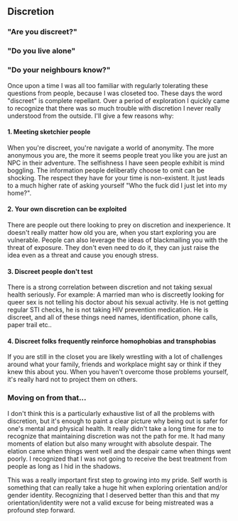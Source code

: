 ## Discretion

### "Are you discreet?"
### "Do you live alone"
### "Do your neighbours know?"

Once upon a time I was all too familiar with regularly tolerating these questions from people, because I was closeted too. These days the word "discreet" is complete repellant. Over a period of exploration I quickly came to recognize that there was so much trouble with discretion I never really understood from the outside. I'll give a few reasons why:

#### 1. Meeting sketchier people

When you're discreet, you're navigate a world of anonymity. The more anonymous you are, the more it seems people treat you like you are just an NPC in their adventure. The selfishness I have seen people exhibit is mind boggling. The information people deliberatly choose to omit can be shocking. The respect they have for your time is non-existent. It just leads to a much higher rate of asking yourself "Who the fuck did I just let into my home?".

#### 2. Your own discretion can be exploited

There are people out there looking to prey on discretion and inexperience. It doesn't really matter how old you are, when you start exploring you are vulnerable. People can also leverage the ideas of blackmailing you with the threat of exposure. They don't even need to do it, they can just raise the idea even as a threat and cause you enough stress.

#### 3. Discreet people don't test

There is a strong correlation between discretion and not taking sexual health seriously. For example: A married man who is discreetly looking for queer sex is not telling his doctor about his sexual activity. He is not getting regular STI checks, he is not taking HIV prevention medication. He is discreet, and all of these things need names, identification, phone calls, paper trail etc..

#### 4. Discreet folks frequently reinforce homophobias and transphobias

If you are still in the closet you are likely wrestling with a lot of challenges around what your family, friends and workplace might say or think if they knew this about you. When you haven't overcome those problems yourself, it's really hard not to project them on others.

### Moving on from that...

I don't think this is a particularly exhaustive list of all the problems with discretion, but it's enough to paint a clear picture why being out is safer for one's mental and physical health. It really didn't take a long time for me to recognize that maintaining discretion was not the path for me. It had many moments of elation but also many wrought with absolute despair. The elation came when things went well and the despair came when things went poorly. I recognized that I was not going to receive the best treatment from people as long as I hid in the shadows. 

This was a really important first step to growing into my pride. Self worth is something that can really take a huge hit when exploring orientation and/or gender identity. Recognizing that I deserved better than this and that my orientation/identity were not a valid excuse for being mistreated was a profound step forward.